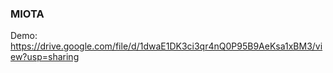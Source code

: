### MIOTA
  Demo: https://drive.google.com/file/d/1dwaE1DK3ci3qr4nQ0P95B9AeKsa1xBM3/view?usp=sharing
